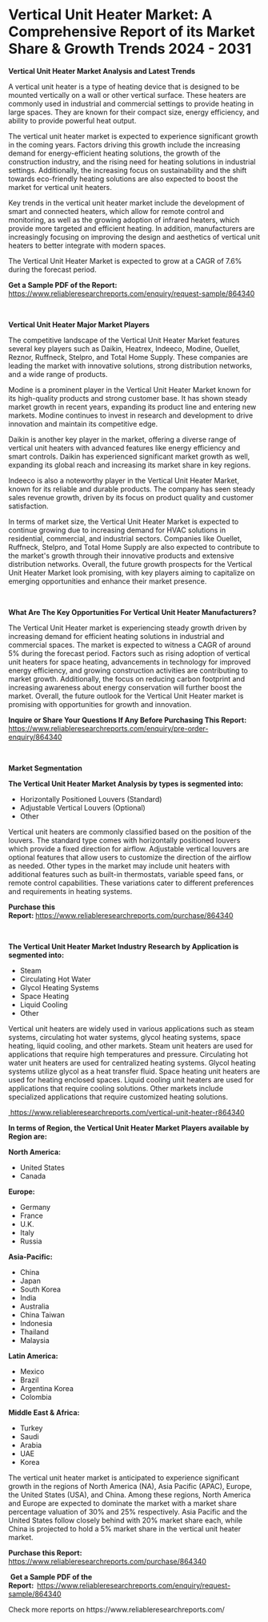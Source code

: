 <p><h1>Vertical Unit Heater Market: A Comprehensive Report of its Market Share & Growth Trends 2024 - 2031</h1></p><p><strong>Vertical Unit Heater Market Analysis and Latest Trends</strong></p>
<p><p>A vertical unit heater is a type of heating device that is designed to be mounted vertically on a wall or other vertical surface. These heaters are commonly used in industrial and commercial settings to provide heating in large spaces. They are known for their compact size, energy efficiency, and ability to provide powerful heat output.</p><p>The vertical unit heater market is expected to experience significant growth in the coming years. Factors driving this growth include the increasing demand for energy-efficient heating solutions, the growth of the construction industry, and the rising need for heating solutions in industrial settings. Additionally, the increasing focus on sustainability and the shift towards eco-friendly heating solutions are also expected to boost the market for vertical unit heaters.</p><p>Key trends in the vertical unit heater market include the development of smart and connected heaters, which allow for remote control and monitoring, as well as the growing adoption of infrared heaters, which provide more targeted and efficient heating. In addition, manufacturers are increasingly focusing on improving the design and aesthetics of vertical unit heaters to better integrate with modern spaces.</p><p>The Vertical Unit Heater Market is expected to grow at a CAGR of 7.6% during the forecast period.</p></p>
<p><strong>Get a Sample PDF of the Report:&nbsp;</strong> <a href="https://www.reliableresearchreports.com/enquiry/request-sample/864340">https://www.reliableresearchreports.com/enquiry/request-sample/864340</a></p>
<p>&nbsp;</p>
<p><strong>Vertical Unit Heater Major Market Players</strong></p>
<p><p>The competitive landscape of the Vertical Unit Heater Market features several key players such as Daikin, Heatrex, Indeeco, Modine, Ouellet, Reznor, Ruffneck, Stelpro, and Total Home Supply. These companies are leading the market with innovative solutions, strong distribution networks, and a wide range of products.</p><p>Modine is a prominent player in the Vertical Unit Heater Market known for its high-quality products and strong customer base. It has shown steady market growth in recent years, expanding its product line and entering new markets. Modine continues to invest in research and development to drive innovation and maintain its competitive edge.</p><p>Daikin is another key player in the market, offering a diverse range of vertical unit heaters with advanced features like energy efficiency and smart controls. Daikin has experienced significant market growth as well, expanding its global reach and increasing its market share in key regions.</p><p>Indeeco is also a noteworthy player in the Vertical Unit Heater Market, known for its reliable and durable products. The company has seen steady sales revenue growth, driven by its focus on product quality and customer satisfaction.</p><p>In terms of market size, the Vertical Unit Heater Market is expected to continue growing due to increasing demand for HVAC solutions in residential, commercial, and industrial sectors. Companies like Ouellet, Ruffneck, Stelpro, and Total Home Supply are also expected to contribute to the market's growth through their innovative products and extensive distribution networks. Overall, the future growth prospects for the Vertical Unit Heater Market look promising, with key players aiming to capitalize on emerging opportunities and enhance their market presence.</p></p>
<p>&nbsp;</p>
<p><strong>What Are The Key Opportunities For Vertical Unit Heater Manufacturers?</strong></p>
<p><p>The Vertical Unit Heater market is experiencing steady growth driven by increasing demand for efficient heating solutions in industrial and commercial spaces. The market is expected to witness a CAGR of around 5% during the forecast period. Factors such as rising adoption of vertical unit heaters for space heating, advancements in technology for improved energy efficiency, and growing construction activities are contributing to market growth. Additionally, the focus on reducing carbon footprint and increasing awareness about energy conservation will further boost the market. Overall, the future outlook for the Vertical Unit Heater market is promising with opportunities for growth and innovation.</p></p>
<p><strong>Inquire or Share Your Questions If Any Before Purchasing This Report:</strong> <a href="https://www.reliableresearchreports.com/enquiry/pre-order-enquiry/864340">https://www.reliableresearchreports.com/enquiry/pre-order-enquiry/864340</a></p>
<p>&nbsp;</p>
<p><strong>Market Segmentation</strong></p>
<p><strong>The Vertical Unit Heater Market Analysis by types is segmented into:</strong></p>
<p><ul><li>Horizontally Positioned Louvers (Standard)</li><li>Adjustable Vertical Louvers (Optional)</li><li>Other</li></ul></p>
<p><p>Vertical unit heaters are commonly classified based on the position of the louvers. The standard type comes with horizontally positioned louvers which provide a fixed direction for airflow. Adjustable vertical louvers are optional features that allow users to customize the direction of the airflow as needed. Other types in the market may include unit heaters with additional features such as built-in thermostats, variable speed fans, or remote control capabilities. These variations cater to different preferences and requirements in heating systems.</p></p>
<p><strong>Purchase this Report:&nbsp;</strong><a href="https://www.reliableresearchreports.com/purchase/864340">https://www.reliableresearchreports.com/purchase/864340</a></p>
<p>&nbsp;</p>
<p><strong>The Vertical Unit Heater Market Industry Research by Application is segmented into:</strong></p>
<p><ul><li>Steam</li><li>Circulating Hot Water</li><li>Glycol Heating Systems</li><li>Space Heating</li><li>Liquid Cooling</li><li>Other</li></ul></p>
<p><p>Vertical unit heaters are widely used in various applications such as steam systems, circulating hot water systems, glycol heating systems, space heating, liquid cooling, and other markets. Steam unit heaters are used for applications that require high temperatures and pressure. Circulating hot water unit heaters are used for centralized heating systems. Glycol heating systems utilize glycol as a heat transfer fluid. Space heating unit heaters are used for heating enclosed spaces. Liquid cooling unit heaters are used for applications that require cooling solutions. Other markets include specialized applications that require customized heating solutions.</p></p>
<p><a href="https://www.reliableresearchreports.com/vertical-unit-heater-r864340">&nbsp;https://www.reliableresearchreports.com/vertical-unit-heater-r864340</a></p>
<p><strong>In terms of Region, the Vertical Unit Heater Market Players available by Region are:</strong></p>
<p>
    <p> <strong> North America: </strong>
        <ul>
            <li>United States</li>
            <li>Canada</li>
        </ul>
        </p> 
    <p> <strong> Europe: </strong>
        <ul>
            <li>Germany</li>
            <li>France</li>
            <li>U.K.</li>
            <li>Italy</li>
            <li>Russia</li>
        </ul>
        </p> 
    <p> <strong> Asia-Pacific: </strong>
        <ul>
            <li>China</li>
            <li>Japan</li>
            <li>South Korea</li>
            <li>India</li>
            <li>Australia</li>
            <li>China Taiwan</li>
            <li>Indonesia</li>
            <li>Thailand</li>
            <li>Malaysia</li>
        </ul>
        </p> 
    <p> <strong> Latin America: </strong>
        <ul>
            <li>Mexico</li>
            <li>Brazil</li>
            <li>Argentina Korea</li>
            <li>Colombia</li>
        </ul>
        </p> 
    <p> <strong> Middle East & Africa: </strong>
        <ul>
            <li>Turkey</li>
            <li>Saudi</li>
            <li>Arabia</li>
            <li>UAE</li>
            <li>Korea</li>
        </ul>
    </p>
    </p>
<p><p>The vertical unit heater market is anticipated to experience significant growth in the regions of North America (NA), Asia Pacific (APAC), Europe, the United States (USA), and China. Among these regions, North America and Europe are expected to dominate the market with a market share percentage valuation of 30% and 25% respectively. Asia Pacific and the United States follow closely behind with 20% market share each, while China is projected to hold a 5% market share in the vertical unit heater market.</p></p>
<p><strong>Purchase this Report: </strong><a href="https://www.reliableresearchreports.com/purchase/864340">https://www.reliableresearchreports.com/purchase/864340</a></p>
<p>&nbsp;<strong>Get a Sample PDF of the Report:&nbsp;&nbsp;</strong><a href="https://www.reliableresearchreports.com/enquiry/request-sample/864340">https://www.reliableresearchreports.com/enquiry/request-sample/864340</a></p>
<p><strong></strong></p>
<p>Check more reports on https://www.reliableresearchreports.com/</p>